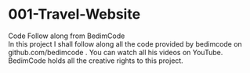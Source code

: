 # 001-Travel-Website
Code Follow along from BedimCode \
In this project I shall follow along all the code provided by bedimcode on github.com/bedimcode . You can watch all his videos on YouTube. \
BedimCode holds all the creative rights to this project. 
